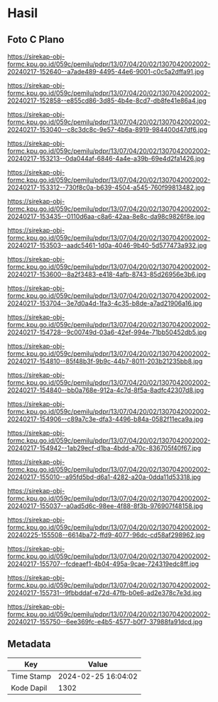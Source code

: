 # Hasil

## Foto C Plano

https://sirekap-obj-formc.kpu.go.id/059c/pemilu/pdpr/13/07/04/20/02/1307042002002-20240217-152640--a7ade489-4495-44e6-9001-c0c5a2dffa91.jpg

https://sirekap-obj-formc.kpu.go.id/059c/pemilu/pdpr/13/07/04/20/02/1307042002002-20240217-152858--e855cd86-3d85-4b4e-8cd7-db8fe41e86a4.jpg

https://sirekap-obj-formc.kpu.go.id/059c/pemilu/pdpr/13/07/04/20/02/1307042002002-20240217-153040--c8c3dc8c-9e57-4b6a-8919-984400d47df6.jpg

https://sirekap-obj-formc.kpu.go.id/059c/pemilu/pdpr/13/07/04/20/02/1307042002002-20240217-153213--0da044af-6846-4a4e-a39b-69e4d2fa1426.jpg

https://sirekap-obj-formc.kpu.go.id/059c/pemilu/pdpr/13/07/04/20/02/1307042002002-20240217-153312--730f8c0a-b639-4504-a545-760f99813482.jpg

https://sirekap-obj-formc.kpu.go.id/059c/pemilu/pdpr/13/07/04/20/02/1307042002002-20240217-153435--0110d6aa-c8a6-42aa-8e8c-da98c9826f8e.jpg

https://sirekap-obj-formc.kpu.go.id/059c/pemilu/pdpr/13/07/04/20/02/1307042002002-20240217-153503--aadc5461-1d0a-4046-9b40-5d577473a932.jpg

https://sirekap-obj-formc.kpu.go.id/059c/pemilu/pdpr/13/07/04/20/02/1307042002002-20240217-153600--8a2f3483-e418-4afb-8743-85d26956e3b6.jpg

https://sirekap-obj-formc.kpu.go.id/059c/pemilu/pdpr/13/07/04/20/02/1307042002002-20240217-153704--3e7d0a4d-1fa3-4c35-b8de-a7ad21906a16.jpg

https://sirekap-obj-formc.kpu.go.id/059c/pemilu/pdpr/13/07/04/20/02/1307042002002-20240217-154728--9c00749d-03a6-42ef-994e-71bb50452db5.jpg

https://sirekap-obj-formc.kpu.go.id/059c/pemilu/pdpr/13/07/04/20/02/1307042002002-20240217-154810--85f48b3f-9b9c-44b7-8011-203b21235bb8.jpg

https://sirekap-obj-formc.kpu.go.id/059c/pemilu/pdpr/13/07/04/20/02/1307042002002-20240217-154840--bb0a768e-912a-4c7d-8f5a-8adfc42307d8.jpg

https://sirekap-obj-formc.kpu.go.id/059c/pemilu/pdpr/13/07/04/20/02/1307042002002-20240217-154906--c89a7c3e-dfa3-4496-b84a-0582f11eca9a.jpg

https://sirekap-obj-formc.kpu.go.id/059c/pemilu/pdpr/13/07/04/20/02/1307042002002-20240217-154942--1ab29ecf-d1ba-4bdd-a70c-836705f40f67.jpg

https://sirekap-obj-formc.kpu.go.id/059c/pemilu/pdpr/13/07/04/20/02/1307042002002-20240217-155010--a95fd5bd-d6a1-4282-a20a-0dda11d53318.jpg

https://sirekap-obj-formc.kpu.go.id/059c/pemilu/pdpr/13/07/04/20/02/1307042002002-20240217-155037--a0ad5d6c-98ee-4f88-8f3b-976907f48158.jpg

https://sirekap-obj-formc.kpu.go.id/059c/pemilu/pdpr/13/07/04/20/02/1307042002002-20240225-155508--6614ba72-ffd9-4077-96dc-cd58af298962.jpg

https://sirekap-obj-formc.kpu.go.id/059c/pemilu/pdpr/13/07/04/20/02/1307042002002-20240217-155707--fcdeaef1-4b04-495a-9cae-724319edc8ff.jpg

https://sirekap-obj-formc.kpu.go.id/059c/pemilu/pdpr/13/07/04/20/02/1307042002002-20240217-155731--9fbbddaf-e72d-47fb-b0e6-ad2e378c7e3d.jpg

https://sirekap-obj-formc.kpu.go.id/059c/pemilu/pdpr/13/07/04/20/02/1307042002002-20240217-155750--6ee369fc-e4b5-4577-b0f7-37988fa91dcd.jpg


## Metadata

| Key        | Value               |
| ---------- | ------------------- |
| Time Stamp | 2024-02-25 16:04:02 |
| Kode Dapil | 1302                |



